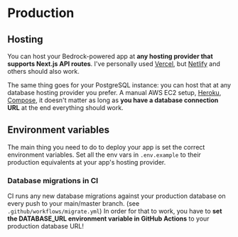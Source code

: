# Production

## Hosting

You can host your Bedrock-powered app at **any hosting provider that supports Next.js API routes**. I've personally used [Vercel](https://vercel.com), but [Netlify](https://netlify.com) and others should also work.

The same thing goes for your PostgreSQL instance: you can host that at any database hosting provider you prefer. A manual AWS EC2 setup, [Heroku](https://heroku.com), [Compose](https://compose.com), it doesn't matter as long as **you have a database connection URL** at the end everything should work.

## Environment variables

The main thing you need to do to deploy your app is set the correct environment variables. Set all the env vars in `.env.example` to their production equivalents at your app's hosting provider.

### Database migrations in CI

CI runs any new database migrations against your production database on every push to your main/master branch. (see `.github/workflows/migrate.yml`) In order for that to work, you have to **set the DATABASE_URL environment variable in GitHub Actions** to your production database URL!
